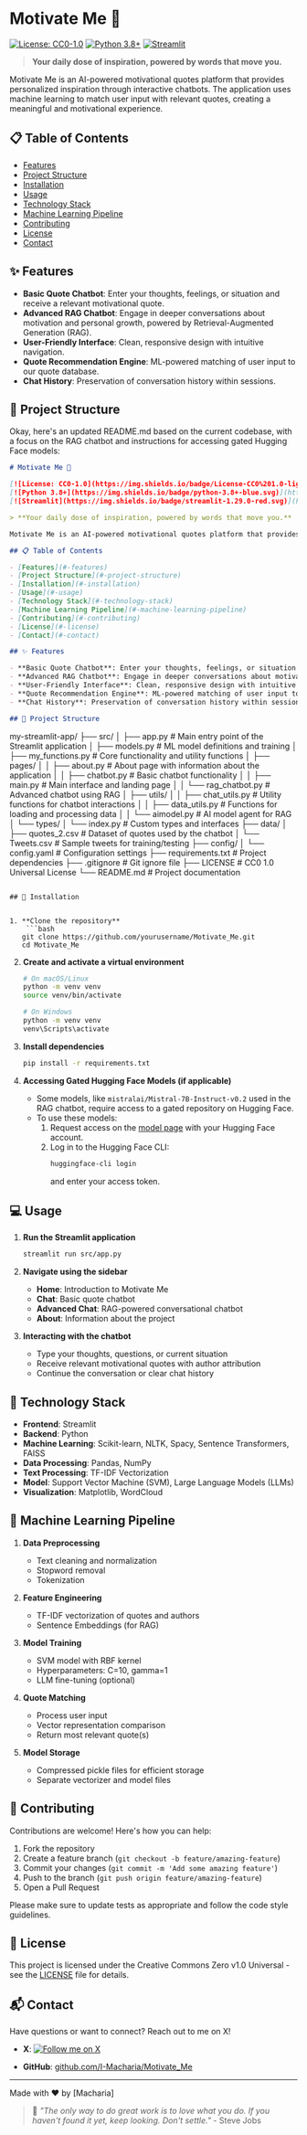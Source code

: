# Motivate Me 🚀

[![License: CC0-1.0](https://img.shields.io/badge/License-CC0%201.0-lightgrey.svg)](http://creativecommons.org/publicdomain/zero/1.0/)
[![Python 3.8+](https://img.shields.io/badge/python-3.8+-blue.svg)](https://www.python.org/downloads/)
[![Streamlit](https://img.shields.io/badge/streamlit-1.29.0-red.svg)](https://streamlit.io/)

> **Your daily dose of inspiration, powered by words that move you.**

Motivate Me is an AI-powered motivational quotes platform that provides personalized inspiration through interactive chatbots. The application uses machine learning to match user input with relevant quotes, creating a meaningful and motivational experience.

## 📋 Table of Contents

- [Features](#-features)
- [Project Structure](#-project-structure)
- [Installation](#-installation)
- [Usage](#-usage)
- [Technology Stack](#-technology-stack)
- [Machine Learning Pipeline](#-machine-learning-pipeline)
- [Contributing](#-contributing)
- [License](#-license)
- [Contact](#-contact)

## ✨ Features

- **Basic Quote Chatbot**: Enter your thoughts, feelings, or situation and receive a relevant motivational quote.
- **Advanced RAG Chatbot**: Engage in deeper conversations about motivation and personal growth, powered by Retrieval-Augmented Generation (RAG).
- **User-Friendly Interface**: Clean, responsive design with intuitive navigation.
- **Quote Recommendation Engine**: ML-powered matching of user input to our quote database.
- **Chat History**: Preservation of conversation history within sessions.

## 📁 Project Structure
Okay, here's an updated README.md based on the current codebase, with a focus on the RAG chatbot and instructions for accessing gated Hugging Face models:

```markdown
# Motivate Me 🚀

[![License: CC0-1.0](https://img.shields.io/badge/License-CC0%201.0-lightgrey.svg)](http://creativecommons.org/publicdomain/zero/1.0/)
[![Python 3.8+](https://img.shields.io/badge/python-3.8+-blue.svg)](https://www.python.org/downloads/)
[![Streamlit](https://img.shields.io/badge/streamlit-1.29.0-red.svg)](https://streamlit.io/)

> **Your daily dose of inspiration, powered by words that move you.**

Motivate Me is an AI-powered motivational quotes platform that provides personalized inspiration through interactive chatbots. The application uses machine learning to match user input with relevant quotes, creating a meaningful and motivational experience.

## 📋 Table of Contents

- [Features](#-features)
- [Project Structure](#-project-structure)
- [Installation](#-installation)
- [Usage](#-usage)
- [Technology Stack](#-technology-stack)
- [Machine Learning Pipeline](#-machine-learning-pipeline)
- [Contributing](#-contributing)
- [License](#-license)
- [Contact](#-contact)

## ✨ Features

- **Basic Quote Chatbot**: Enter your thoughts, feelings, or situation and receive a relevant motivational quote.
- **Advanced RAG Chatbot**: Engage in deeper conversations about motivation and personal growth, powered by Retrieval-Augmented Generation (RAG).
- **User-Friendly Interface**: Clean, responsive design with intuitive navigation.
- **Quote Recommendation Engine**: ML-powered matching of user input to our quote database.
- **Chat History**: Preservation of conversation history within sessions.

## 📁 Project Structure

```
my-streamlit-app/
├── src/
│   ├── app.py                # Main entry point of the Streamlit application
│   ├── models.py             # ML model definitions and training
│   ├── my_functions.py       # Core functionality and utility functions
│   ├── pages/
│   │   ├── about.py          # About page with information about the application
│   │   ├── chatbot.py        # Basic chatbot functionality
│   │   ├── main.py           # Main interface and landing page
│   │   └── rag_chatbot.py    # Advanced chatbot using RAG
│   ├── utils/
│   │   ├── chat_utils.py     # Utility functions for chatbot interactions
│   │   ├── data_utils.py     # Functions for loading and processing data
│   │   └── aimodel.py    # AI model agent for RAG
│   └── types/
│       └── index.py          # Custom types and interfaces
├── data/
│   ├── quotes_2.csv          # Dataset of quotes used by the chatbot
│   └── Tweets.csv            # Sample tweets for training/testing
├── config/
│   └── config.yaml           # Configuration settings
├── requirements.txt          # Project dependencies
├── .gitignore                # Git ignore file
├── LICENSE                   # CC0 1.0 Universal License
└── README.md                 # Project documentation
```

## 🚀 Installation


1. **Clone the repository**
    ```bash
   git clone https://github.com/yourusername/Motivate_Me.git
   cd Motivate_Me
   ```
2. **Create and activate a virtual environment**
   ```bash
   # On macOS/Linux
   python -m venv venv
   source venv/bin/activate

   # On Windows
   python -m venv venv
   venv\Scripts\activate
   ```

3. **Install dependencies**
   ```bash
   pip install -r requirements.txt
   ```

4. **Accessing Gated Hugging Face Models (if applicable)**

   - Some models, like `mistralai/Mistral-7B-Instruct-v0.2` used in the RAG chatbot, require access to a gated repository on Hugging Face.
   - To use these models:
     1.  Request access on the [model page](https://huggingface.co/mistralai/Mistral-7B-Instruct-v0.2) with your Hugging Face account.
     2.  Log in to the Hugging Face CLI:
         ```bash
         huggingface-cli login
         ```
         and enter your access token.

## 💻 Usage

1. **Run the Streamlit application**
   ```bash
   streamlit run src/app.py
   ```

2. **Navigate using the sidebar**
   - **Home**: Introduction to Motivate Me
   - **Chat**: Basic quote chatbot
   - **Advanced Chat**: RAG-powered conversational chatbot
   - **About**: Information about the project

3. **Interacting with the chatbot**
   - Type your thoughts, questions, or current situation
   - Receive relevant motivational quotes with author attribution
   - Continue the conversation or clear chat history

## 🔧 Technology Stack

- **Frontend**: Streamlit
- **Backend**: Python
- **Machine Learning**: Scikit-learn, NLTK, Spacy, Sentence Transformers, FAISS
- **Data Processing**: Pandas, NumPy
- **Text Processing**: TF-IDF Vectorization
- **Model**: Support Vector Machine (SVM), Large Language Models (LLMs)
- **Visualization**: Matplotlib, WordCloud

## 🧠 Machine Learning Pipeline

1. **Data Preprocessing**
   - Text cleaning and normalization
   - Stopword removal
   - Tokenization

2. **Feature Engineering**
   - TF-IDF vectorization of quotes and authors
   - Sentence Embeddings (for RAG)

3. **Model Training**
   - SVM model with RBF kernel
   - Hyperparameters: C=10, gamma=1
   - LLM fine-tuning (optional)

4. **Quote Matching**
   - Process user input
   - Vector representation comparison
   - Return most relevant quote(s)

5. **Model Storage**
   - Compressed pickle files for efficient storage
   - Separate vectorizer and model files

## 🤝 Contributing

Contributions are welcome! Here's how you can help:

1. Fork the repository
2. Create a feature branch (`git checkout -b feature/amazing-feature`)
3. Commit your changes (`git commit -m 'Add some amazing feature'`)
4. Push to the branch (`git push origin feature/amazing-feature`)
5. Open a Pull Request

Please make sure to update tests as appropriate and follow the code style guidelines.

## 📄 License

This project is licensed under the Creative Commons Zero v1.0 Universal - see the [LICENSE](LICENSE) file for details.

## 📬 Contact

Have questions or want to connect? Reach out to me on X!
- **X**: [![Follow me on X](https://img.shields.io/badge/X-Follow%20Me-blue?logo=x)](https://x.com/Enigmaticbobman)

- **GitHub**: [github.com/I-Macharia/Motivate_Me](https://github.com/I-Macharia/Motivate_Me)

---

Made with ❤️ by [Macharia]

> 🚀 *"The only way to do great work is to love what you do. If you haven't found it yet, keep looking. Don't settle."* - Steve Jobs
```

